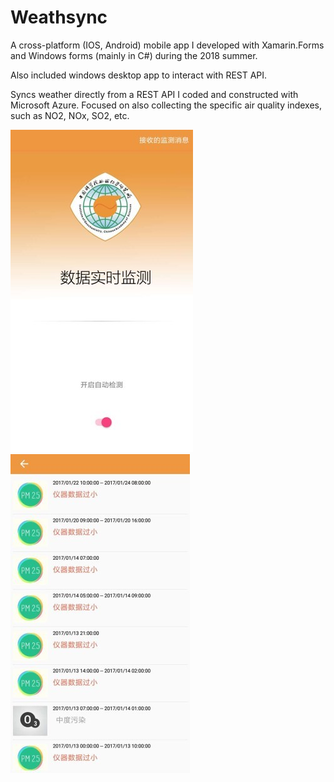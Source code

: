 # Weathsync

A cross-platform (IOS, Android) mobile app I developed with Xamarin.Forms and Windows forms (mainly in C#) during the 2018 summer.

Also included windows desktop app to interact with REST API.

Syncs weather directly from a REST API I coded and constructed with Microsoft Azure. Focused on also collecting the specific air quality indexes,
such as NO2, NOx, SO2, etc.


![image 1](https://github.com/apricot2012/Weathsync/blob/master/2.jpg)
![image 2](https://github.com/apricot2012/Weathsync/blob/master/1.jpg)
